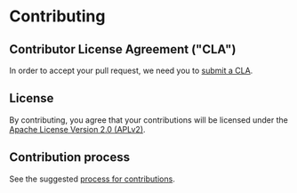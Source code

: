 # Contributing

## Contributor License Agreement ("CLA")

In order to accept your pull request, we need you to [submit a CLA](https://github.com/trinodb/cla).

## License

By contributing, you agree that your contributions will be licensed under the
[Apache License Version 2.0 (APLv2)](../LICENSE).

## Contribution process

See the suggested [process for contributions](https://trino.io/development/process.html).
